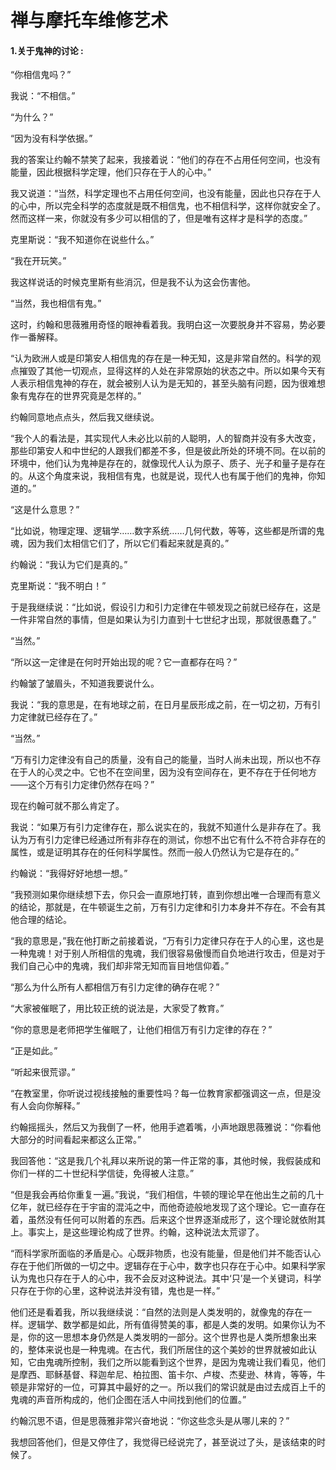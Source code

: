 # 禅与摩托车维修艺术



####  1.关于鬼神的讨论 : 

“你相信鬼吗？”

我说：“不相信。”

“为什么？”

“因为没有科学依据。”

我的答案让约翰不禁笑了起来，我接着说：“他们的存在不占用任何空间，也没有能量，因此根据科学定理，他们只存在于人的心中。”

我又说道：“当然，科学定理也不占用任何空间，也没有能量，因此也只存在于人的心中，所以完全科学的态度就是既不相信鬼，也不相信科学，这样你就安全了。然而这样一来，你就没有多少可以相信的了，但是唯有这样才是科学的态度。”

克里斯说：“我不知道你在说些什么。”

“我在开玩笑。”

我这样说话的时候克里斯有些消沉，但是我不认为这会伤害他。

“当然，我也相信有鬼。”

这时，约翰和思薇雅用奇怪的眼神看着我。我明白这一次要脱身并不容易，势必要作一番解释。

“认为欧洲人或是印第安人相信鬼的存在是一种无知，这是非常自然的。科学的观点摧毁了其他一切观点，显得这样的人处在非常原始的状态之中。所以如果今天有人表示相信鬼神的存在，就会被别人认为是无知的，甚至头脑有问题，因为很难想象有鬼存在的世界究竟是怎样的。”

约翰同意地点点头，然后我又继续说。

“我个人的看法是，其实现代人未必比以前的人聪明，人的智商并没有多大改变，那些印第安人和中世纪的人跟我们都差不多，但是彼此所处的环境不同。在以前的环境中，他们认为鬼神是存在的，就像现代人认为原子、质子、光子和量子是存在的。从这个角度来说，我相信有鬼，也就是说，现代人也有属于他们的鬼神，你知道的。”

“这是什么意思？”

“比如说，物理定理、逻辑学……数字系统……几何代数，等等，这些都是所谓的鬼魂，因为我们太相信它们了，所以它们看起来就是真的。”

约翰说：“我认为它们是真的。”

克里斯说：“我不明白！”

于是我继续说：“比如说，假设引力和引力定律在牛顿发现之前就已经存在，这是一件非常自然的事情，但是如果认为引力直到十七世纪才出现，那就很愚蠢了。”

“当然。”

“所以这一定律是在何时开始出现的呢？它一直都存在吗？”

约翰皱了皱眉头，不知道我要说什么。

我说：“我的意思是，在有地球之前，在日月星辰形成之前，在一切之初，万有引力定律就已经存在了。”

“当然。”

“万有引力定律没有自己的质量，没有自己的能量，当时人尚未出现，所以也不存在于人的心灵之中。它也不在空间里，因为没有空间存在，更不存在于任何地方——这个万有引力定律仍然存在吗？”

现在约翰可就不那么肯定了。

我说：“如果万有引力定律存在，那么说实在的，我就不知道什么是非存在了。我认为万有引力定律已经通过所有非存在的测试，你想不出它有什么不符合非存在的属性，或是证明其存在的任何科学属性。然而一般人仍然认为它是存在的。”

约翰说：“我得好好地想一想。”

“我预测如果你继续想下去，你只会一直原地打转，直到你想出唯一合理而有意义的结论，那就是，在牛顿诞生之前，万有引力定律和引力本身并不存在。不会有其他合理的结论。

“我的意思是，”我在他打断之前接着说，“万有引力定律只存在于人的心里，这也是一种鬼魂！对于别人所相信的鬼魂，我们很容易傲慢而自负地进行攻击，但是对于我们自己心中的鬼魂，我们却非常无知而盲目地信仰着。”

“那么为什么所有人都相信万有引力定律的确存在呢？”

“大家被催眠了，用比较正统的说法是，大家受了教育。”

“你的意思是老师把学生催眠了，让他们相信万有引力定律的存在？”

“正是如此。”

“听起来很荒谬。”

“在教室里，你听说过视线接触的重要性吗？每一位教育家都强调这一点，但是没有人会向你解释。”

约翰摇摇头，然后又为我倒了一杯，他用手遮着嘴，小声地跟思薇雅说：“你看他大部分的时间看起来都这么正常。”

我回答他：“这是我几个礼拜以来所说的第一件正常的事，其他时候，我假装成和你们一样的二十世纪科学信徒，免得被人注意。”

“但是我会再给你重复一遍。”我说，“我们相信，牛顿的理论早在他出生之前的几十亿年，就已经存在于宇宙的混沌之中，而他奇迹般地发现了这个理论。它一直存在着，虽然没有任何可以附着的东西。后来这个世界逐渐成形了，这个理论就依附其上。事实上，是这些理论构成了世界。约翰，这种说法太荒谬了。

“而科学家所面临的矛盾是心。心既非物质，也没有能量，但是他们并不能否认心存在于他们所做的一切之中。逻辑存在于心中，数字也只存在于心中。如果科学家认为鬼也只存在于人的心中，我不会反对这种说法。其中‘只’是一个关键词，科学只存在于你的心里，这种说法并没有错，鬼也是一样。”

他们还是看着我，所以我继续说：“自然的法则是人类发明的，就像鬼的存在一样。逻辑学、数学都是如此，所有值得赞美的事，都是人类的发明。如果你认为不是，你的这一思想本身仍然是人类发明的一部分。这个世界也是人类所想象出来的，整体来说也是一种鬼魂。在古代，我们所居住的这个美妙的世界就被如此认知，它由鬼魂所控制，我们之所以能看到这个世界，是因为鬼魂让我们看见，他们是摩西、耶稣基督、释迦牟尼、柏拉图、笛卡尔、卢梭、杰斐逊、林肯，等等，牛顿是非常好的一位，可算其中最好的之一。所以我们的常识就是由过去成百上千的鬼魂的声音所构成的，他们企图在活人中间找到他们的位置。”

约翰沉思不语，但是思薇雅非常兴奋地说：“你这些念头是从哪儿来的？”

我想回答他们，但是又停住了，我觉得已经说完了，甚至说过了头，是该结束的时候了。